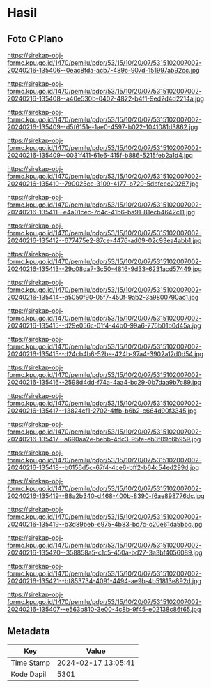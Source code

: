 # Hasil

## Foto C Plano

https://sirekap-obj-formc.kpu.go.id/1470/pemilu/pdpr/53/15/10/20/07/5315102007002-20240216-135406--0eac8fda-acb7-489c-907d-151997ab92cc.jpg

https://sirekap-obj-formc.kpu.go.id/1470/pemilu/pdpr/53/15/10/20/07/5315102007002-20240216-135408--a40e530b-0402-4822-b4f1-9ed2d4d2214a.jpg

https://sirekap-obj-formc.kpu.go.id/1470/pemilu/pdpr/53/15/10/20/07/5315102007002-20240216-135409--d5f6151e-1ae0-4597-b022-1041081d3862.jpg

https://sirekap-obj-formc.kpu.go.id/1470/pemilu/pdpr/53/15/10/20/07/5315102007002-20240216-135409--0031f411-61e6-415f-b886-5215feb2a1d4.jpg

https://sirekap-obj-formc.kpu.go.id/1470/pemilu/pdpr/53/15/10/20/07/5315102007002-20240216-135410--790025ce-3109-4177-b729-5dbfeec20287.jpg

https://sirekap-obj-formc.kpu.go.id/1470/pemilu/pdpr/53/15/10/20/07/5315102007002-20240216-135411--e4a01cec-7d4c-41b6-ba91-81ecb4642c11.jpg

https://sirekap-obj-formc.kpu.go.id/1470/pemilu/pdpr/53/15/10/20/07/5315102007002-20240216-135412--677475e2-87ce-4476-ad09-02c93ea4abb1.jpg

https://sirekap-obj-formc.kpu.go.id/1470/pemilu/pdpr/53/15/10/20/07/5315102007002-20240216-135413--29c08da7-3c50-4816-9d33-6231acd57449.jpg

https://sirekap-obj-formc.kpu.go.id/1470/pemilu/pdpr/53/15/10/20/07/5315102007002-20240216-135414--a5050f90-05f7-450f-9ab2-3a9800790ac1.jpg

https://sirekap-obj-formc.kpu.go.id/1470/pemilu/pdpr/53/15/10/20/07/5315102007002-20240216-135415--d29e056c-01f4-44b0-99a6-776b01b0d45a.jpg

https://sirekap-obj-formc.kpu.go.id/1470/pemilu/pdpr/53/15/10/20/07/5315102007002-20240216-135415--d24cb4b6-52be-424b-97a4-3902a12d0d54.jpg

https://sirekap-obj-formc.kpu.go.id/1470/pemilu/pdpr/53/15/10/20/07/5315102007002-20240216-135416--2598d4dd-f74a-4aa4-bc29-0b7daa9b7c89.jpg

https://sirekap-obj-formc.kpu.go.id/1470/pemilu/pdpr/53/15/10/20/07/5315102007002-20240216-135417--13824cf1-2702-4ffb-b6b2-c664d90f3345.jpg

https://sirekap-obj-formc.kpu.go.id/1470/pemilu/pdpr/53/15/10/20/07/5315102007002-20240216-135417--a690aa2e-bebb-4dc3-95fe-eb3f09c6b959.jpg

https://sirekap-obj-formc.kpu.go.id/1470/pemilu/pdpr/53/15/10/20/07/5315102007002-20240216-135418--b0156d5c-67f4-4ce6-bff2-b64c54ed299d.jpg

https://sirekap-obj-formc.kpu.go.id/1470/pemilu/pdpr/53/15/10/20/07/5315102007002-20240216-135419--88a2b340-d468-400b-8390-f6ae898776dc.jpg

https://sirekap-obj-formc.kpu.go.id/1470/pemilu/pdpr/53/15/10/20/07/5315102007002-20240216-135419--b3d89beb-e975-4b83-bc7c-c20e61da5bbc.jpg

https://sirekap-obj-formc.kpu.go.id/1470/pemilu/pdpr/53/15/10/20/07/5315102007002-20240216-135420--358858a5-c1c5-450a-bd27-3a3bf4056089.jpg

https://sirekap-obj-formc.kpu.go.id/1470/pemilu/pdpr/53/15/10/20/07/5315102007002-20240216-135421--bf853734-4091-4494-ae9b-4b51813e892d.jpg

https://sirekap-obj-formc.kpu.go.id/1470/pemilu/pdpr/53/15/10/20/07/5315102007002-20240216-135407--e563b810-3e00-4c8b-9f45-e02138c86f65.jpg


## Metadata

| Key        | Value               |
| ---------- | ------------------- |
| Time Stamp | 2024-02-17 13:05:41 |
| Kode Dapil | 5301                |



